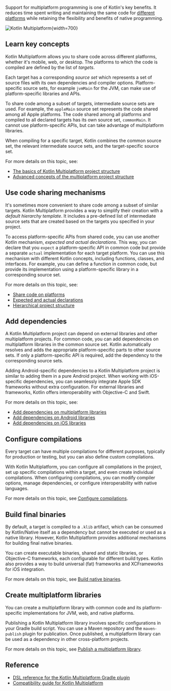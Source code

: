 [//]: # (title: Introduction to Kotlin Multiplatform)

Support for multiplatform programming is one of Kotlin's key benefits. It reduces time spent writing and maintaining the
same code for [different platforms](multiplatform-dsl-reference.md#targets) while retaining the flexibility and benefits of native programming.

![Kotlin Multiplatform](kotlin-multiplatform.svg){width=700}

## Learn key concepts

Kotlin Multiplatform allows you to share code across different platforms, whether it's mobile, web, or desktop.
The platforms to which the code is compiled are defined by the list of _targets_.

Each target has a corresponding *source set* which represents a set of source files with its own dependencies and
compiler options. Platform-specific source sets, for example `jvmMain` for the JVM, can make use of platform-specific
libraries and APIs.

To share code among a subset of targets, intermediate source sets are used. For example, the `appleMain` source set
represents the code shared among all Apple platforms. The code shared among all platforms and compiled to all declared
targets has its own source set, `commonMain`. It cannot use platform-specific APIs, but can take advantage of
multiplatform libraries.

When compiling for a specific target, Kotlin combines the common source set, the relevant intermediate source sets,
and the target-specific source set.

For more details on this topic, see:

* [The basics of Kotlin Multiplatform project structure](multiplatform-discover-project.md)
* [Advanced concepts of the multiplatform project structure](multiplatform-advanced-project-structure.md)

## Use code sharing mechanisms

It's sometimes more convenient to share code among a subset of similar targets. Kotlin Multiplatform provides a way to
simplify their creation with a *default hierarchy template*. It includes a pre-defined list of intermediate source sets
that are created based on the targets you specified in your project.

To access platform-specific APIs from shared code, you can use another Kotlin mechanism, *expected and actual declarations*.
This way, you can declare that you `expect` a platform-specific API in common code but provide a separate `actual`
implementation for each target platform. You can use this mechanism with different Kotlin concepts, including functions,
classes, and interfaces. For example, you can define a function in common code, but provide its implementation using a
platform-specific library in a corresponding source set.

For more details on this topic, see:

* [Share code on platforms](multiplatform-share-on-platforms.md)
* [Expected and actual declarations](multiplatform-expect-actual.md)
* [Hierarchical project structure](multiplatform-hierarchy.md)

## Add dependencies

A Kotlin Multiplatform project can depend on external libraries and other multiplatform projects. For common code,
you can add dependencies on multiplatform libraries in the common source set. Kotlin automatically resolves and adds the
appropriate platform-specific parts to other source sets. If only a platform-specific API is required, add the dependency
to the corresponding source sets.

Adding Android-specific dependencies to a Kotlin Multiplatform project is similar to adding them in a pure Android
project. When working with iOS-specific dependencies, you can seamlessly integrate Apple SDK frameworks without extra
configuration. For external libraries and frameworks, Kotlin offers interoperability with Objective-C and Swift.

For more details on this topic, see:

* [Add dependencies on multiplatform libraries](multiplatform-add-dependencies.md)
* [Add dependencies on Android libraries](multiplatform-android-dependencies.md)
* [Add dependencies on iOS libraries](multiplatform-ios-dependencies.md)

## Configure compilations

Every target can have multiple compilations for different purposes, typically for production or testing, but you can also
define custom compilations.

With Kotlin Multiplatform, you can configure all compilations in the project, set up specific compilations within a
target, and even create individual compilations. When configuring compilations, you can modify compiler options, manage
dependencies, or configure interoperability with native languages.

For more details on this topic, see [Configure compilations](multiplatform-configure-compilations.md).

## Build final binaries

By default, a target is compiled to a `.klib` artifact, which can be consumed by Kotlin/Native itself as a dependency
but cannot be executed or used as a native library. However, Kotlin Multiplatform provides additional mechanisms
for building final native binaries.

You can create executable binaries, shared and static libraries, or Objective-C frameworks, each configurable for different
build types. Kotlin also provides a way to build universal (fat) frameworks and XCFrameworks for iOS integration.

For more details on this topic, see [Build native binaries](multiplatform-build-native-binaries.md).

## Create multiplatform libraries

You can create a multiplatform library with common code and its platform-specific implementations for JVM, web, and
native platforms.

Publishing a Kotlin Multiplatform library involves specific configurations in your Gradle build script. You can use a
Maven repository and the `maven-publish` plugin for publication. Once published, a multiplatform library can be used
as a dependency in other cross-platform projects.

For more details on this topic, see [Publish a multiplatform library](multiplatform-publish-lib.md).

## Reference

* [DSL reference for the Kotlin Multiplatform Gradle plugin](multiplatform-dsl-reference.md)
* [Compatibility guide for Kotlin Multiplatform](multiplatform-compatibility-guide.md)